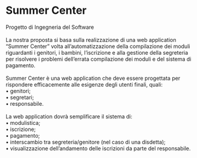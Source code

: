 # Summer Center
Progetto di Ingegneria del Software <br>
<br>
La nostra proposta si basa sulla realizzazione di una web application “Summer Center” volta all’automatizzazione della compilazione dei moduli riguardanti i genitori, i bambini, l’iscrizione e alla gestione della segreteria per risolvere i problemi dell’errata compilazione dei moduli e del sistema di pagamento. <br>
<br>
Summer Center è una web application che deve essere progettata per rispondere efficacemente alle esigenze degli utenti finali, quali: <br>
•	genitori;<br>
•	segretari;<br>
•	responsabile.<br>
<br>
La web application dovrà semplificare il sistema di: <br>
•	modulistica;<br>
•	iscrizione;<br>
•	pagamento;<br>
•	interscambio tra segreteria/genitore (nel caso di una disdetta);<br>
•	visualizzazione dell’andamento delle iscrizioni da parte del responsabile.
